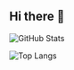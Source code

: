 ## Hi there 👋

<!--
**jespernapp/jespernapp** is a ✨ _special_ ✨ repository because its `README.md` (this file) appears on your GitHub profile.

Here are some ideas to get you started:

- 🔭 I’m currently working on ...
- 🌱 I’m currently learning ...
- 👯 I’m looking to collaborate on ...
- 🤔 I’m looking for help with ...
- 💬 Ask me about ...
- 📫 How to reach me: ...
- 😄 Pronouns: ...
- ⚡ Fun fact: ...
-->
![GitHub Stats](https://github-readme-stats.vercel.app/api?username=jespernapp&show_icons=true&theme=radical)

![Top Langs](https://github-readme-stats.vercel.app/api/top-langs/?username=jespernapp&layout=compact&theme=radical)
